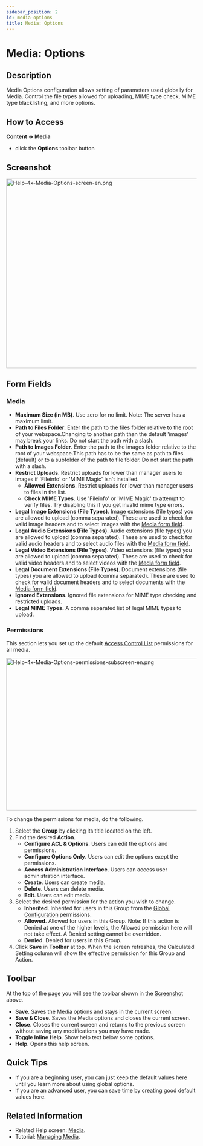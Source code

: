 ```yaml
---
sidebar_position: 2
id: media-options
title: Media: Options
---
```

# Media: Options
## Description

Media Options configuration allows setting of parameters used globally
for Media. Control the file types allowed for uploading, MIME type
check, MIME type blacklisting, and more options.

## How to Access

**Content **→** Media**

- click the **Options** toolbar button

## Screenshot

<img
src="https://docs.joomla.org/images/thumb/2/29/Help-4x-Media-Options-screen-en.png/800px-Help-4x-Media-Options-screen-en.png"
decoding="async"
srcset="https://docs.joomla.org/images/thumb/2/29/Help-4x-Media-Options-screen-en.png/1200px-Help-4x-Media-Options-screen-en.png 1.5x, https://docs.joomla.org/images/thumb/2/29/Help-4x-Media-Options-screen-en.png/1600px-Help-4x-Media-Options-screen-en.png 2x"
data-file-width="2720" data-file-height="1700" width="800" height="500"
alt="Help-4x-Media-Options-screen-en.png" />

## Form Fields

### Media

- **Maximum Size (in MB)**. Use zero for no limit. Note: The server has
  a maximum limit.
- **Path to Files Folder**. Enter the path to the files folder relative
  to the root of your webspace.Changing to another path than the default
  'images' may break your links. Do not start the path with a slash.
- **Path to Images Folder**. Enter the path to the images folder
  relative to the root of your webspace.This path has to be the same as
  path to files (default) or to a subfolder of the path to file folder.
  Do not start the path with a slash.
- **Restrict Uploads**. Restrict uploads for lower than manager users to
  images if 'Fileinfo' or 'MIME Magic' isn't installed.
  - **Allowed Extensions**. Restrict uploads for lower than manager
    users to files in the list.
  - **Check MIME Types**. Use 'Fileinfo' or 'MIME Magic' to attempt to
    verify files. Try disabling this if you get invalid mime type
    errors.
- **Legal Image Extensions (File Types)**. Image extensions (file types)
  you are allowed to upload (comma separated). These are used to check
  for valid image headers and to select images with the [Media form
  field](https://docs.joomla.org/Media_form_field_type "Media form field type").
- **Legal Audio Extensions (File Types)**. Audio extensions (file types)
  you are allowed to upload (comma separated). These are used to check
  for valid audio headers and to select audio files with the [Media form
  field](https://docs.joomla.org/Media_form_field_type "Media form field type").
- **Legal Video Extensions (File Types)**. Video extensions (file types)
  you are allowed to upload (comma separated). These are used to check
  for valid video headers and to select videos with the [Media form
  field](https://docs.joomla.org/Media_form_field_type "Media form field type").
- **Legal Document Extensions (File Types)**. Document extensions (file
  types) you are allowed to upload (comma separated). These are used to
  check for valid document headers and to select documents with the
  [Media form
  field](https://docs.joomla.org/Media_form_field_type "Media form field type").
- **Ignored Extensions**. Ignored file extensions for MIME type checking
  and restricted uploads.
- **Legal MIME Types.** A comma separated list of legal MIME types to
  upload.

### Permissions

This section lets you set up the default [Access Control
List](https://docs.joomla.org/Access_Control_List/en "Access Control List/en")
permissions for all media.

<img
src="https://docs.joomla.org/images/thumb/c/c3/Help-4x-Media-Options-permissions-subscreen-en.png/600px-Help-4x-Media-Options-permissions-subscreen-en.png"
decoding="async"
srcset="https://docs.joomla.org/images/thumb/c/c3/Help-4x-Media-Options-permissions-subscreen-en.png/900px-Help-4x-Media-Options-permissions-subscreen-en.png 1.5x, https://docs.joomla.org/images/thumb/c/c3/Help-4x-Media-Options-permissions-subscreen-en.png/1200px-Help-4x-Media-Options-permissions-subscreen-en.png 2x"
data-file-width="2001" data-file-height="1340" width="600" height="402"
alt="Help-4x-Media-Options-permissions-subscreen-en.png" />

To change the permissions for media, do the following.

1.  Select the **Group** by clicking its title located on the left.
2.  Find the desired **Action**.
    - **Configure ACL & Options**. Users can edit the options and
      permissions.
    - **Configure Options Only**. Users can edit the options exept the
      permissions.
    - **Access Administration Interface**. Users can access user
      administration interface.
    - **Create**. Users can create media.
    - **Delete**. Users can delete media.
    - **Edit**. Users can edit media.
3.  Select the desired permission for the action you wish to change.
    - **Inherited**. Inherited for users in this Group from the [Global
      Configuration](https://docs.joomla.org/Help4.x:Site_Global_Configuration/en#permissions "Help4.x:Site Global Configuration/en")
      permissions.
    - **Allowed**. Allowed for users in this Group. Note: If this action
      is Denied at one of the higher levels, the Allowed permission here
      will not take effect. A Denied setting cannot be overridden.
    - **Denied**. Denied for users in this Group.
4.  Click **Save** in **Toolbar** at top. When the screen refreshes, the
    Calculated Setting column will show the effective permission for
    this Group and Action.

## Toolbar

At the top of the page you will see the toolbar shown in the
[Screenshot](#screenshot) above.

- **Save**. Saves the Media options and stays in the current screen.
- **Save & Close**. Saves the Media options and closes the current
  screen.
- **Close**. Closes the current screen and returns to the previous
  screen without saving any modifications you may have made.
- **Toggle Inline Help**. Show help text below some options.
- **Help**. Opens this help screen.

## Quick Tips

- If you are a beginning user, you can just keep the default values here
  until you learn more about using global options.
- If you are an advanced user, you can save time by creating good
  default values here.

## Related Information

- Related Help screen:
  [Media](https://docs.joomla.org/Help4.x:Media/en "Help4.x:Media/en").
- Tutorial: [Managing
  Media](https://docs.joomla.org/J4.x:Managing_Media/en "J4.x:Managing Media/en").
